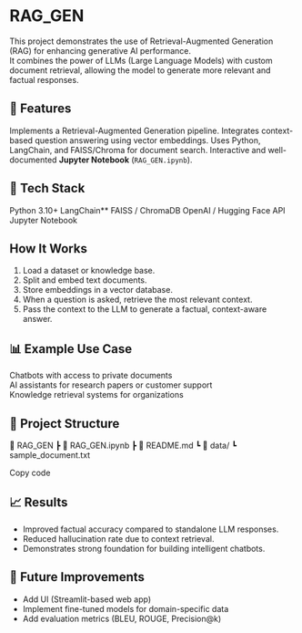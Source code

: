 # RAG_GEN 
This project demonstrates the use of Retrieval-Augmented Generation (RAG) for enhancing generative AI performance.  
It combines the power of LLMs (Large Language Models) with custom document retrieval, allowing the model to generate more relevant and factual responses.

## 🚀 Features
 Implements a Retrieval-Augmented Generation pipeline.
 Integrates context-based question answering using vector embeddings.
 Uses Python, LangChain, and FAISS/Chroma for document search.
 Interactive and well-documented **Jupyter Notebook** (`RAG_GEN.ipynb`).

## 🧩 Tech Stack
 Python 3.10+
 LangChain**
 FAISS / ChromaDB
 OpenAI / Hugging Face API
 Jupyter Notebook

##  How It Works
1. Load a dataset or knowledge base.
2. Split and embed text documents.
3. Store embeddings in a vector database.
4. When a question is asked, retrieve the most relevant context.
5. Pass the context to the LLM to generate a factual, context-aware answer.

## 📊 Example Use Case
Chatbots with access to private documents  
AI assistants for research papers or customer support  
Knowledge retrieval systems for organizations  

## 📁 Project Structure
📂 RAG_GEN
┣ 📜 RAG_GEN.ipynb
┣ 📜 README.md
┗ 📂 data/
┗ sample_document.txt

Copy code
## 📈 Results
- Improved factual accuracy compared to standalone LLM responses.
- Reduced hallucination rate due to context retrieval.
- Demonstrates strong foundation for building intelligent chatbots.

## 🧠 Future Improvements
- Add UI (Streamlit-based web app)
- Implement fine-tuned models for domain-specific data
- Add evaluation metrics (BLEU, ROUGE, Precision@k)
